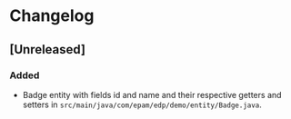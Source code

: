 # Changelog

## [Unreleased]
### Added
- Badge entity with fields id and name and their respective getters and setters in `src/main/java/com/epam/edp/demo/entity/Badge.java`.